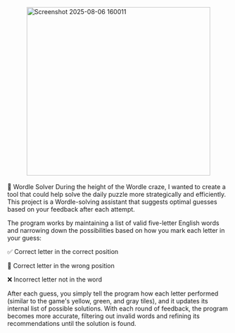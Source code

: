 <img width="417" height="382" alt="Screenshot 2025-08-06 160011" src="https://github.com/user-attachments/assets/8d38fa8e-1757-4a38-a6a4-85e2e3b7efb5" 
  style="display: block;
  margin-left: auto;
  margin-right: auto;"/>
<br/>
🧠 Wordle Solver
During the height of the Wordle craze, I wanted to create a tool that could help solve the daily puzzle more strategically and efficiently. This project is a Wordle-solving assistant that suggests optimal guesses based on your feedback after each attempt.

The program works by maintaining a list of valid five-letter English words and narrowing down the possibilities based on how you mark each letter in your guess:

✅ Correct letter in the correct position

🔁 Correct letter in the wrong position

❌ Incorrect letter not in the word

After each guess, you simply tell the program how each letter performed (similar to the game's yellow, green, and gray tiles), and it updates its internal list of possible solutions. With each round of feedback, the program becomes more accurate, filtering out invalid words and refining its recommendations until the solution is found.
